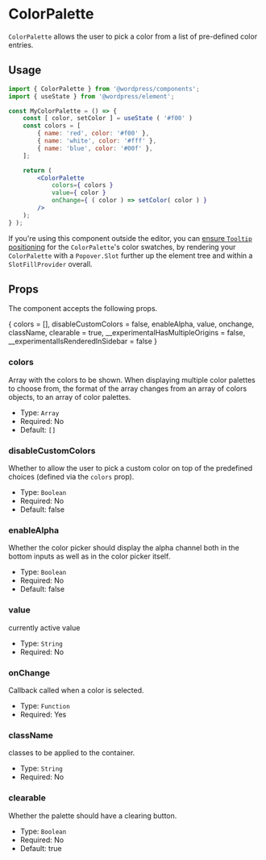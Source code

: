 # ColorPalette

`ColorPalette` allows the user to pick a color from a list of pre-defined color entries.

## Usage

```jsx
import { ColorPalette } from '@wordpress/components';
import { useState } from '@wordpress/element';

const MyColorPalette = () => {
	const [ color, setColor ] = useState ( '#f00' )
	const colors = [
		{ name: 'red', color: '#f00' },
		{ name: 'white', color: '#fff' },
		{ name: 'blue', color: '#00f' },
	];

	return (
		<ColorPalette
			colors={ colors }
			value={ color }
			onChange={ ( color ) => setColor( color ) }
		/>
	);
} );
```

If you're using this component outside the editor, you can
[ensure `Tooltip` positioning](/packages/components/README.md#popovers-and-tooltips)
for the `ColorPalette`'s color swatches, by rendering your `ColorPalette` with a
`Popover.Slot` further up the element tree and within a
`SlotFillProvider` overall.

## Props

The component accepts the following props.

{ colors = [],  disableCustomColors = false, enableAlpha, value, onchange, className, clearable = true, __experimentalHasMultipleOrigins = false, __experimentalIsRenderedInSidebar = false }

### colors
Array with the colors to be shown. When displaying multiple color palettes to choose from, the format of the array changes from an array of colors objects, to an array of color palettes.

-   Type: `Array`
-   Required: No
-   Default: `[]`

### disableCustomColors

Whether to allow the user to pick a custom color on top of the predefined choices (defined via the `colors` prop).

-   Type: `Boolean`
-   Required: No
-   Default: false

### enableAlpha

Whether the color picker should display the alpha channel both in the bottom inputs as well as in the color picker itself.

-   Type: `Boolean`
-   Required: No
-   Default: false

### value

currently active value

-   Type: `String`
-   Required: No

### onChange

Callback called when a color is selected.

-   Type: `Function`
-   Required: Yes

### className

classes to be applied to the container.

-   Type: `String`
-   Required: No

### clearable

Whether the palette should have a clearing button.

-   Type: `Boolean`
-   Required: No
-   Default: true
